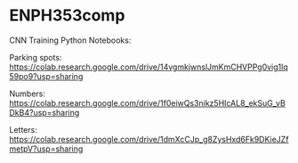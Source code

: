 # ENPH353comp

CNN Training Python Notebooks:


Parking spots: https://colab.research.google.com/drive/14vgmkjwnslJmKmCHVPPg0vig1lq59po9?usp=sharing

Numbers: https://colab.research.google.com/drive/1f0eiwQs3nikz5HIcAL8_ekSuG_vBDkB4?usp=sharing

Letters: https://colab.research.google.com/drive/1dmXcCJp_g8ZysHxd6Fk9DKieJZfmetpV?usp=sharing

